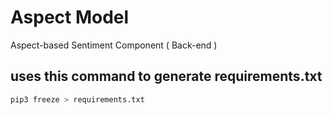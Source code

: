 # Aspect Model
Aspect-based Sentiment Component ( Back-end )

## uses this command to generate requirements.txt
```sh
pip3 freeze > requirements.txt
```
